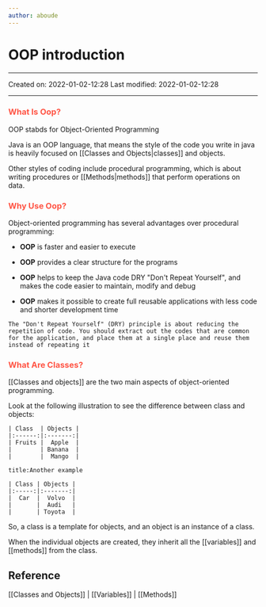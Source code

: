 ```yaml
---
author: aboude
---
```

# OOP introduction
___

Created on: 2022-01-02-12:28
Last modified: 2022-01-02-12:28

___
### <span style="color: #ff5545;text-transform: capitalize;">what is oop?</span>
OOP stabds for Object-Oriented Programming

Java is an OOP language, that means the style of the code you write in java is heavily focused on [[Classes and Objects|classes]] and objects.

Other styles of coding include procedural programming, which is about writing procedures or [[Methods|methods]] that perform operations on data.

### <span style="color: #ff5545;text-transform: capitalize;">Why use oop?</span>
Object-oriented programming has several advantages over procedural programming:
* **OOP** is faster and easier to execute

* **OOP** provides a clear structure for the programs
* **OOP** helps to keep the Java code DRY "Don't Repeat Yourself", and makes the code easier to maintain, modify and debug
* **OOP** makes it possible to create full reusable applications with less code and shorter development time

```ad-note
The "Don't Repeat Yourself" (DRY) principle is about reducing the repetition of code. You should extract out the codes that are common for the application, and place them at a single place and reuse them instead of repeating it
```

### <span style="color: #ff5545;text-transform: capitalize;">What are classes?</span>
[[Classes and objects]] are the two main aspects of object-oriented programming.

Look at the following illustration to see the difference between class and objects:
```ad-example
| Class  | Objects |
|:------:|:-------:|
| Fruits |  Apple  |
|        | Banana  |
|        |  Mango  |

```
```ad-example
title:Another example

| Class | Objects |
|:-----:|:-------:|
|  Car  |  Volvo  |
|       |  Audi   |
|       | Toyota  |
```
So, a class is a template for objects, and an object is an instance of a class.

When the individual objects are created, they inherit all the [[variables]] and [[methods]] from the class.

## Reference
[[Classes and Objects]] | [[Variables]] | [[Methods]]